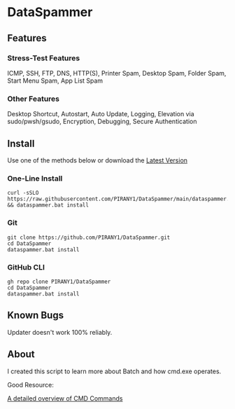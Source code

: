 # DataSpammer

## Features

### Stress-Test Features

ICMP, SSH, FTP, DNS, HTTP(S), Printer Spam, Desktop Spam, Folder Spam, Start Menu Spam, App List Spam

### Other Features

Desktop Shortcut, Autostart, Auto Update, Logging, Elevation via sudo/pwsh/gsudo, Encryption, Debugging, Secure Authentication

## Install

Use one of the methods below or download the [Latest Version](https://github.com/PIRANY1/DataSpammer/releases/latest)

### One-Line Install

``` batch
curl -sSLO https://raw.githubusercontent.com/PIRANY1/DataSpammer/main/dataspammer.bat && dataspammer.bat install
```

### Git

``` batch
git clone https://github.com/PIRANY1/DataSpammer.git
cd DataSpammer
dataspammer.bat install
```

### GitHub CLI

``` batch
gh repo clone PIRANY1/DataSpammer
cd DataSpammer
dataspammer.bat install
```

## Known Bugs

Updater doesn't work 100% reliably.

## About

I created this script to learn more about Batch and how cmd.exe operates.

Good Resource:

[A detailed overview of CMD Commands](https://ss64.com/nt/)
